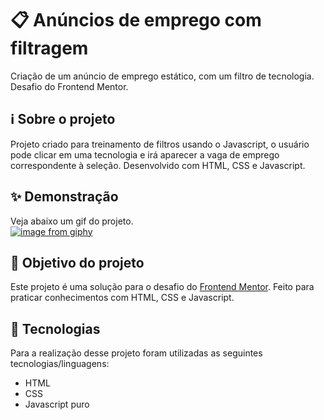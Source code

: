 
# 📋 Anúncios de emprego com filtragem

Criação de um anúncio de emprego estático, com um filtro de tecnologia. Desafio do Frontend Mentor.

## ℹ Sobre o projeto 
Projeto criado para treinamento de filtros usando o Javascript, o usuário pode clicar em uma tecnologia e irá aparecer a vaga de emprego correspondente à seleção. Desenvolvido com HTML, CSS e Javascript.

## ✨ Demonstração    
Veja abaixo um gif do projeto.<br>
[![image from giphy](https://media.giphy.com/media/ARYbN8teYMnhxUZc7c/giphy.gif)](https://media.giphy.com/media/ARYbN8teYMnhxUZc7c/giphy.gif)

## 🎯 Objetivo do projeto
Este projeto é uma solução para o desafio do [Frontend Mentor](https://www.frontendmentor.io/challenges/job-listings-with-filtering-ivstIPCt). 
Feito para praticar conhecimentos com HTML, CSS e Javascript.

## 🤖 Tecnologias 
Para a realização desse projeto foram utilizadas as seguintes tecnologias/linguagens: 
- HTML
- CSS
- Javascript puro


